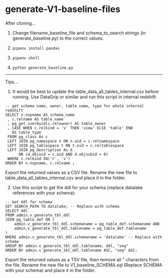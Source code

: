 # generate-V1-baseline-files

After cloning...

1. Change filename_baseline_file and schema_to_search strings (in generate_baseline.py) to the correct values.

2. ```pipenv install pandas```

3. ```pipenv shell```

4. ```python generate_baseline.py```

----------

Tips...

1. It would be best to update the table_data_all_tables_internal.csv before running. Use DataGrip or similar and run this script in internal redshift:
```
-- get schema name, owner, table name, type for whole internal redshift
SELECT n.nspname AS schema_name
 , c.relname AS table_name
 , pg_get_userbyid(c.relowner) AS table_owner
 , CASE WHEN c.relkind = 'v' THEN 'view' ELSE 'table' END
   AS table_type
 FROM pg_class As c
 LEFT JOIN pg_namespace n ON n.oid = c.relnamespace
 LEFT JOIN pg_tablespace t ON t.oid = c.reltablespace
 LEFT JOIN pg_description As d
      ON (d.objoid = c.oid AND d.objsubid = 0)
 WHERE c.relkind IN('r', 'v')
ORDER BY n.nspname, c.relname ;
```

Export the returned values as a CSV file. Rename the new file to table_data_all_tables_internal.csv and place it in the folder.

2. Use this script to get the ddl for your schema (replace datalake references with your schema):
```
-- Get ddl for schema
SET SEARCH_PATH TO datalake; -- Replace with schema
SELECT ddl
FROM admin.v_generate_tbl_ddl
JOIN pg_table_def ON (
    admin.v_generate_tbl_ddl.schemaname = pg_table_def.schemaname AND
    admin.v_generate_tbl_ddl.tablename = pg_table_def.tablename
)
WHERE admin.v_generate_tbl_ddl.schemaname = 'datalake' -- Replace with schema
GROUP BY admin.v_generate_tbl_ddl.tablename, ddl, "seq"
ORDER BY admin.v_generate_tbl_ddl.tablename ASC, "seq" ASC;
```

Export the returned values as a TSV file, then remove all " characters from the file. Rename the new file to V1_baseline_SCHEMA.sql (Replace SCHEMA with your schema) and place it in the folder.
